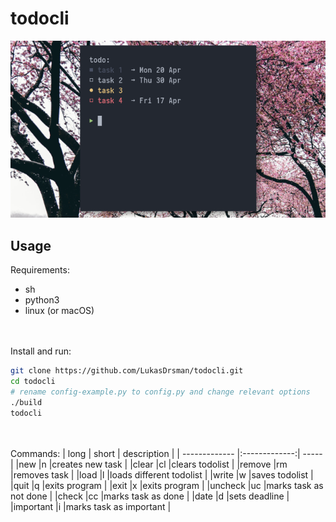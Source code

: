 # todocli
![preview](https://github.com/LukasDrsman/todocli/blob/master/preview.png)
<br/>
## Usage
Requirements:
* sh
* python3
* linux (or macOS)

<br/> <br/>
Install and run:
```sh
git clone https://github.com/LukasDrsman/todocli.git
cd todocli
# rename config-example.py to config.py and change relevant options
./build
todocli
```
<br/><br/>
Commands:
| long        | short           | description  |
| ------------- |:-------------:| -----|
|new       |n       |creates new task         |
|clear     |cl      |clears todolist          |
|remove    |rm      |removes task             |
|load      |l       |loads different todolist |
|write     |w       |saves todolist           |
|quit      |q       |exits program            |
|exit      |x       |exits program            |
|uncheck   |uc      |marks task as not done   |
|check     |cc      |marks task as done       |
|date      |d       |sets deadline            |
|important |i       |marks task as important  |

<br>
